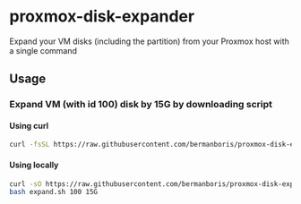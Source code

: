 # proxmox-disk-expander
Expand your VM disks (including the partition) from your Proxmox host with a single command

## Usage

### Expand VM (with id 100) disk by 15G by downloading script

#### Using curl 
```bash
curl -fsSL https://raw.githubusercontent.com/bermanboris/proxmox-disk-expander/main/expand.sh | bash -s -- 100 5G
```


#### Using locally
```bash
curl -sO https://raw.githubusercontent.com/bermanboris/proxmox-disk-expander/main/expand.sh
bash expand.sh 100 15G
```
